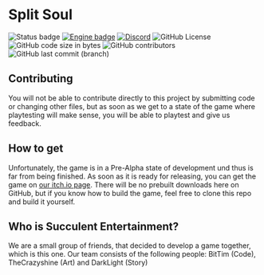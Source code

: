 # Split Soul

![Status badge](https://img.shields.io/badge/Status-Pre--Alpha-critical?style=for-the-badge "Development Status") [![Engine badge](https://img.shields.io/badge/Engine-Unity_2020.3.12f-inactive?logo=unity&style=for-the-badge)](https://unity.com/ "Game Engine") [![Discord](https://img.shields.io/discord/751547933341515905.svg?label=Discord&logo=Discord&logoColor=ffffff&colorB=5865f2&style=for-the-badge)](https://discord.gg/9QsFASbTGt "Join our community")
![GitHub License](https://img.shields.io/github/license/SucculentEntertainment/Split-Soul?logo=github&style=for-the-badge "License")
![GitHub code size in bytes](https://img.shields.io/github/languages/code-size/SucculentEntertainment/Split-Soul?logo=github&style=for-the-badge) ![GitHub contributors](https://img.shields.io/github/contributors/SucculentEntertainment/Split-Soul?logo=github&style=for-the-badge "Contributors") ![GitHub last commit (branch)](https://img.shields.io/github/last-commit/SucculentEntertainment/Split-Soul/dev?logo=github&style=for-the-badge "Last commit")

## Contributing
You will not be able to contribute directly to this project by submitting code or changing other files, but as soon as we get to a state of the game where playtesting will make sense, you will be able to playtest and give us feedback.

## How to get
Unfortunately, the game is in a Pre-Alpha state of development und thus is far from being finished. As soon as it is ready for releasing, you can get the game on [our itch.io page](https://succulent-entertainment.itch.io/). There will be no prebuilt downloads here on GitHub, but if you know how to build the game, feel free to clone this repo and build it yourself.

## Who is Succulent Entertainment?
We are a small group of friends, that decided to develop a game together, which is this one. Our team consists of the following people:
BitTim (Code), TheCrazyshine (Art) and DarkLight (Story)

